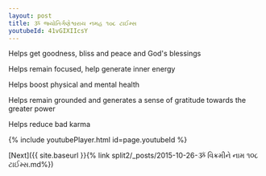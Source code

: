 ```yaml
---
layout: post
title: ૐ જ્યોતિર્ગણેશ્વરાય નમહ ૧૦૮ ટાઈમ્સ
youtubeId: 41vGIXIIcsY
---
```

 
 
Helps get goodness, bliss and peace and God's blessings
 
Helps remain focused, help generate inner energy 
 
Helps boost physical and mental health 
 
Helps remain grounded and generates a sense of gratitude towards the greater power 
 
Helps reduce bad karma
 
 
 
 


{% include youtubePlayer.html id=page.youtubeId %}
 
[Next]({{ site.baseurl }}{% link  split2/_posts/2015-10-26-ૐ વિક્રમીને નામ ૧૦૮ ટાઈમ્સ.md%})
 
